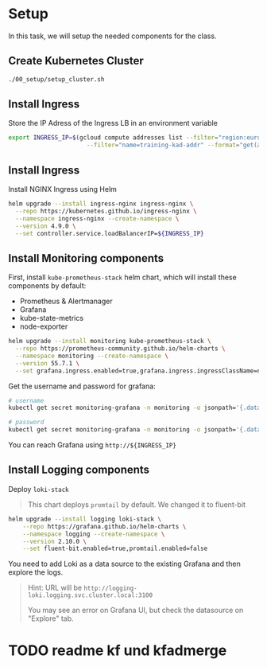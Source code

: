 # Setup

In this task, we will setup the needed components for the class.

## Create Kubernetes Cluster

```bash
./00_setup/setup_cluster.sh
```

## Install Ingress

Store the IP Adress of the Ingress LB in an environment variable

```bash
export INGRESS_IP=$(gcloud compute addresses list --filter="region:europe-west6" \
                      --filter="name=training-kad-addr" --format="get(address)")
```

## Install Ingress

Install NGINX Ingress using Helm

```bash
helm upgrade --install ingress-nginx ingress-nginx \
  --repo https://kubernetes.github.io/ingress-nginx \
  --namespace ingress-nginx --create-namespace \
  --version 4.9.0 \
  --set controller.service.loadBalancerIP=${INGRESS_IP}
```


## Install Monitoring components

First, install `kube-prometheus-stack` helm chart, which will install these components by default:

- Prometheus & Alertmanager
- Grafana
- kube-state-metrics
- node-exporter

```bash
helm upgrade --install monitoring kube-prometheus-stack \
  --repo https://prometheus-community.github.io/helm-charts \
  --namespace monitoring --create-namespace \
  --version 55.7.1 \
  --set grafana.ingress.enabled=true,grafana.ingress.ingressClassName=nginx
```

Get the username and password for grafana:

```bash
# username
kubectl get secret monitoring-grafana -n monitoring -o jsonpath='{.data.admin-user}' | base64 -d

# password
kubectl get secret monitoring-grafana -n monitoring -o jsonpath='{.data.admin-password}' | base64 -d
```

You can reach Grafana using `http://${INGRESS_IP}`

## Install Logging components

Deploy `loki-stack`

> This chart deploys `promtail` by default. We changed it to fluent-bit

```bash
helm upgrade --install logging loki-stack \
    --repo https://grafana.github.io/helm-charts \
    --namespace logging --create-namespace \
    --version 2.10.0 \
    --set fluent-bit.enabled=true,promtail.enabled=false
```

You need to add Loki as a data source to the existing Grafana and then explore the logs.

> Hint: URL will be `http://logging-loki.logging.svc.cluster.local:3100`
>
> You may see an error on Grafana UI, but check the datasource on "Explore" tab.



# TODO readme kf und kfadmerge